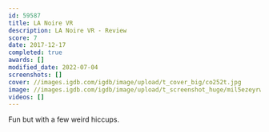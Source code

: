 ```yaml
---
id: 59587
title: LA Noire VR
description: LA Noire VR - Review
score: 7
date: 2017-12-17
completed: true
awards: []
modified_date: 2022-07-04
screenshots: []
cover: //images.igdb.com/igdb/image/upload/t_cover_big/co252t.jpg
image: //images.igdb.com/igdb/image/upload/t_screenshot_huge/mil5ezeyrwe5f584l2pe.jpg
videos: []
---
```

Fun but with a few weird hiccups. 